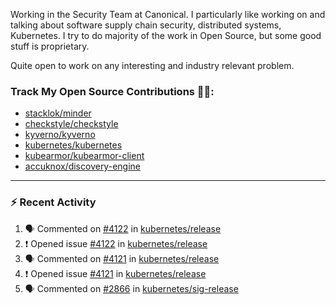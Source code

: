 Working in the Security Team at Canonical. I particularly like working on and talking about software supply chain security, distributed systems, Kubernetes. I try to do majority of the work in Open Source, but some good stuff is proprietary.

Quite open to work on any interesting and industry relevant problem. 

### Track My Open Source Contributions 👨‍💻: 
 - [stacklok/minder](https://github.com/stacklok/minder/pulls?q=is%3Apr+author%3AVyom-Yadav+is%3Amerged+)
 - [checkstyle/checkstyle](https://github.com/checkstyle/checkstyle/pulls?q=is%3Apr+author%3AVyom-Yadav+is%3Amerged+)
 - [kyverno/kyverno](https://github.com/kyverno/kyverno/pulls?q=is%3Apr+author%3AVyom-Yadav+is%3Amerged+)
 - [kubernetes/kubernetes](https://github.com/kubernetes/kubernetes/issues?q=is%3Aissue+author%3AVyom-Yadav)
 - [kubearmor/kubearmor-client](https://github.com/kubearmor/kubearmor-client/pulls?q=is%3Amerged+is%3Apr+author%3AVyom-Yadav+)
 - [accuknox/discovery-engine](https://github.com/accuknox/discovery-engine/pulls?q=is%3Amerged+is%3Apr+author%3AVyom-Yadav+)
---

### :zap: Recent Activity

<!--START_SECTION:activity-->
1. 🗣 Commented on [#4122](https://github.com/kubernetes/release/issues/4122#issuecomment-3289531716) in [kubernetes/release](https://github.com/kubernetes/release)
2. ❗ Opened issue [#4122](https://github.com/kubernetes/release/issues/4122) in [kubernetes/release](https://github.com/kubernetes/release)
3. 🗣 Commented on [#4121](https://github.com/kubernetes/release/issues/4121#issuecomment-3289525964) in [kubernetes/release](https://github.com/kubernetes/release)
4. ❗ Opened issue [#4121](https://github.com/kubernetes/release/issues/4121) in [kubernetes/release](https://github.com/kubernetes/release)
5. 🗣 Commented on [#2866](https://github.com/kubernetes/sig-release/pull/2866#issuecomment-3289499700) in [kubernetes/sig-release](https://github.com/kubernetes/sig-release)
<!--END_SECTION:activity-->
